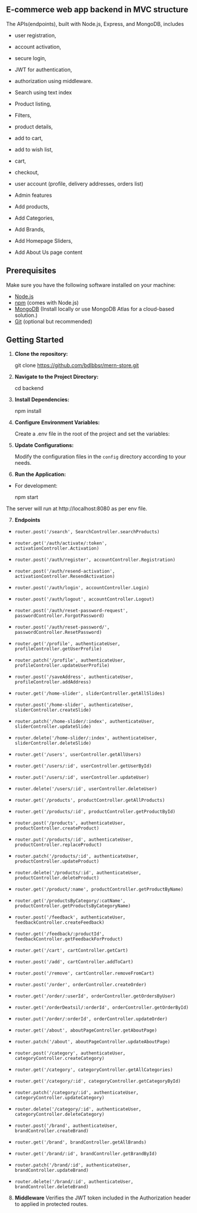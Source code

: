 ## E-commerce web app backend in MVC structure

The APIs(endpoints), built with Node.js, Express, and MongoDB, includes 
- user registration, 
- account activation, 
- secure login,
- JWT for authentication,
- authorization using middleware.

- Search using text index
- Product listing,
- Filters,
- product details,
- add to cart,
- add to wish list,
- cart,
- checkout,
- user account (profile, delivery addresses, orders list)

- Admin features
- Add products,
- Add Categories,
- Add Brands,
- Add Homepage Sliders,
- Add About Us page content



## Prerequisites

Make sure you have the following software installed on your machine:

- [Node.js](https://nodejs.org/)  
- [npm](https://www.npmjs.com/) (comes with Node.js)
- [MongoDB](https://www.mongodb.com/) (Install locally or use MongoDB Atlas for a cloud-based solution.)
- [Git](https://git-scm.com/) (optional but recommended)

## Getting Started

1. **Clone the repository:**

   git clone https://github.com/bdlbbsr/mern-store.git


2. **Navigate to the Project Directory:**

   cd backend


3. **Install Dependencies:**

   npm install


4. **Configure Environment Variables:**

   Create a .env file in the root of the project and set the variables:

5. **Update Configurations:**

   Modify the configuration files in the `config` directory according to your needs.


6. **Run the Application:**

- For development:

  npm start

The server will run at http://localhost:8080 as per env file.

7. **Endpoints**

- `router.post('/search', SearchController.searchProducts)`
- `router.get('/auth/activate/:token', activationController.Activation)`
- `router.post('/auth/register', accountController.Registration)`
- `router.post('/auth/resend-activation', activationController.ResendActivation)`
- `router.post('/auth/login', accountController.Login)`
- `router.post('/auth/logout', accountController.Logout)`
- `router.post('/auth/reset-password-request', passwordController.ForgotPassword)`
- `router.post('/auth/reset-password/', passwordController.ResetPassword)`

- `router.get('/profile', authenticateUser, profileController.getUserProfile)`
- `router.patch('/profile', authenticateUser, profileController.updateUserProfile)`
- `router.post('/saveAddress', authenticateUser, profileController.addAddress)`

- `router.get('/home-slider', sliderController.getAllSlides)`
- `router.post('/home-slider', authenticateUser, sliderController.createSlide)`
- `router.patch('/home-slider/:index', authenticateUser, sliderController.updateSlide)`
- `router.delete('/home-slider/:index', authenticateUser, sliderController.deleteSlide)`

- `router.get('/users', userController.getAllUsers)`
- `router.get('/users/:id', userController.getUserById)`
- `router.put('/users/:id', userController.updateUser)`
- `router.delete('/users/:id', userController.deleteUser)`

- `router.get('/products', productController.getAllProducts)`
- `router.get('/products/:id', productController.getProductById)`
- `router.post('/products', authenticateUser, productController.createProduct)`
- `router.put('/products/:id', authenticateUser, productController.replaceProduct)`
- `router.patch('/products/:id', authenticateUser, productController.updateProduct)`
- `router.delete('/products/:id', authenticateUser, productController.deleteProduct)`
- `router.get('/product/:name', productController.getProductByName)`
- `router.get('/productsByCategory/:catName', productController.getProductsByCategoryName)`

- `router.post('/feedback', authenticateUser, feedbackController.createFeedback)`
- `router.get('/feedback/:productId', feedbackController.getFeedbackForProduct)`

- `router.get('/cart', cartController.getCart)`
- `router.post('/add', cartController.addToCart)`
- `router.post('/remove', cartController.removeFromCart)`

- `router.post('/order', orderController.createOrder)`
- `router.get('/order/:userId', orderController.getOrdersByUser)`
- `router.get('/orderDeatsil/:orderId', orderController.getOrderById)`
- `router.put('/order/:orderId', orderController.updateOrder)`

- `router.get('/about', aboutPageController.getAboutPage)`
- `router.patch('/about', aboutPageController.updateAboutPage)`

- `router.post('/category', authenticateUser, categoryController.createCategory)`
- `router.get('/category', categoryController.getAllCategories)`
- `router.get('/category/:id', categoryController.getCategoryById)`
- `router.patch('/category/:id', authenticateUser, categoryController.updateCategory)`
- `router.delete('/category/:id', authenticateUser, categoryController.deleteCategory)`

- `router.post('/brand', authenticateUser, brandController.createBrand)`
- `router.get('/brand', brandController.getAllBrands)`
- `router.get('/brand/:id', brandController.getBrandById)`
- `router.patch('/brand/:id', authenticateUser, brandController.updateBrand)`
- `router.delete('/brand/:id', authenticateUser, brandController.deleteBrand)`

8. **Middleware**
 Verifies the JWT token included in the Authorization header to applied in protected routes.

